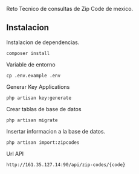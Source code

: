 Reto Tecnico de consultas de Zip Code de mexico.

## Instalacion

Instalacion de dependencias.

```shell
composer install
```

Variable de entorno

```shell
cp .env.example .env
```

Generar Key Applications

```shell
php artisan key:generate
```

Crear tablas de base de datos

```shell
php artisan migrate
```

Insertar informacion a la base de datos.

```shell
php artisan import:zipcodes
```

Url API

```shell
http://161.35.127.14:90/api/zip-codes/{code}
```
